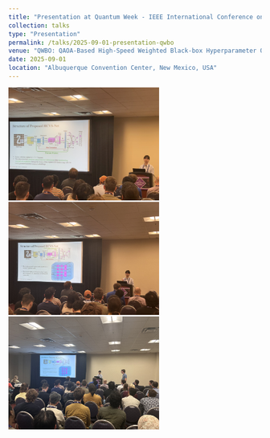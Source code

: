 ```yaml
---
title: "Presentation at Quantum Week - IEEE International Conference on Quantum Computing and Engineering (QCE-25)"
collection: talks
type: "Presentation"
permalink: /talks/2025-09-01-presentation-qwbo
venue: "QWBO: QAOA-Based High-Speed Weighted Black-box Hyperparameter Optimization for Secure UAV Fingerprinting"
date: 2025-09-01
location: "Albuquerque Convention Center, New Mexico, USA"
---
```

<img src="../images/2025-09-01-qce-hcvs-1.jpg" alt="pre-qce-hcvs-1" width="300"> <img src="../images/2025-09-01-qce-hcvs-2.jpg" alt="pre-qce-hcvs-2" width="300"> <img src="../images/2025-09-01-qce-hcvs-3.jpg" alt="pre-qce-hcvs-3" width="300">
